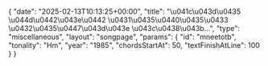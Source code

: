 {
    "date": "2025-02-13T10:13:25+00:00",
    "title": "\u041c\u043d\u0435 \u044d\u0442\u043e\u0442 \u0431\u0435\u0440\u0435\u0433 \u0432\u0435\u0447\u043d\u043e \u043c\u0438\u043b...",
    "type": "miscellaneous",
    "layout": "songpage",
    "params": {
        "id": "mneetotb",
        "tonality": "Hm",
        "year": "1985",
        "chordsStartAt": 50,
        "textFinishAtLine": 100
    }
}